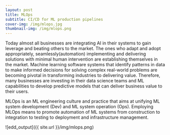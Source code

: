 ```yaml
---
layout: post
title: MLOps
subtitle: CI/CD for ML production pipelines 
cover-img: /img/mlops.jpg
thumbnail-img: /img/mlops.png
---
```


Today almost all businesses are integrating AI in their systems to gain leverage and beating others to the market. The ones who adapt and adopt appropriately, seamlessly(automation) implementing and delivering solutions with minimal human intervention are establishing themselves in the market. Machine learning software systems that identify patterns in data to make informed decisions for solving complex real-world problems are becoming pivotal in transforming industries to delivering value. Therefore, many businesses are investing in their data science teams and ML capabilities to develop predictive models that can deliver business value to their users.  

MLOps is an ML engineering culture and practice that aims at unifying ML system development (Dev) and ML system operation (Ops). Employing MLOps means to promote automation of ML systems from construction to integration to testing to deployment and infrastructure management.  


![edd_output]({{ site.url }}/img/mlops.png)
